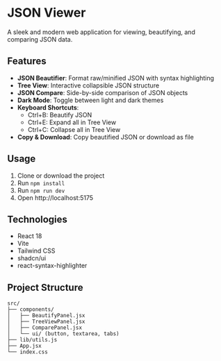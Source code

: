 # JSON Viewer

A sleek and modern web application for viewing, beautifying, and comparing JSON data.

## Features

- **JSON Beautifier**: Format raw/minified JSON with syntax highlighting
- **Tree View**: Interactive collapsible JSON structure
- **JSON Compare**: Side-by-side comparison of JSON objects
- **Dark Mode**: Toggle between light and dark themes
- **Keyboard Shortcuts**:
  - Ctrl+B: Beautify JSON
  - Ctrl+E: Expand all in Tree View
  - Ctrl+C: Collapse all in Tree View
- **Copy & Download**: Copy beautified JSON or download as file

## Usage

1. Clone or download the project
2. Run `npm install`
3. Run `npm run dev`
4. Open http://localhost:5175

## Technologies

- React 18
- Vite
- Tailwind CSS
- shadcn/ui
- react-syntax-highlighter

## Project Structure

```
src/
├── components/
│   ├── BeautifyPanel.jsx
│   ├── TreeViewPanel.jsx
│   ├── ComparePanel.jsx
│   └── ui/ (button, textarea, tabs)
├── lib/utils.js
├── App.jsx
└── index.css
